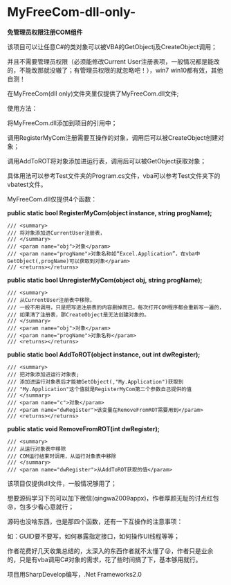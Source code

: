 # MyFreeCom-dll-only-
**免管理员权限注册COM组件**

该项目可以让任意C#的类对象可以被VBA的GetObjectj及CreateObject调用；

并且不需要管理员权限（必须能修改Current User注册表项，一般情况都是能改的，不能改那就没辙了；有管理员权限的就忽略吧！），win7 win10都有效，其他自测！

在MyFreeCom(dll only)文件夹里仅提供了MyFreeCom.dll文件;

使用方法：

将MyFreeCom.dll添加到项目的引用中；

调用RegisterMyCom注册需要互操作的对象，调用后可以被CreateObject创建对象；

调用AddToROT将对象添加进运行表，调用后可以被GetObject获取对象；

具体用法可以参考Test文件夹的Program.cs文件，vba可以参考Test文件夹下的vbatest文件。


MyFreeCom.dll仅提供4个函数：


**public static bool RegisterMyCom(object instance, string progName);**

````
/// <summary>
/// 将对象添加进CurrentUser注册表，
/// </summary>
/// <param name="obj">对象</param>
/// <param name="progName">对象名称如“Excel.Application”，在vba中GetObject(,progName)可以获取到对象</param>
/// <returns></returns>
````
**public static bool UnregisterMyCom(object obj, string progName);**
````
/// <summary>
/// 从CurrentUser注册表中移除，
/// 一般不用调用，只是把写进注册表的内容删掉而已，每次打开COM程序都会重新写一遍的，
/// 如果清了注册表，那CreateObject是无法创建对象的。
/// </summary>
/// <param name="obj">对象</param>
/// <param name="progName">对象名称</param>
/// <returns></returns>
````
**public static bool AddToROT(object instance, out int dwRegister);**
````
/// <summary>
/// 把对象添加进运行对象表;
/// 添加进运行对象表后才能被GetObject(,"My.Application")获取到
/// "My.Application"这个值就是RegisterMyCom第二个参数自己提供的值
/// </summary>
/// <param name="c">对象</param>
/// <param name="dwRegister">该变量在RemoveFromROT需要用到</param>
/// <returns></returns>
````
**public static void RemoveFromROT(int dwRegister);**
````
/// <summary>
/// 从运行对象表中移除
/// COM运行结束时调用，从运行对象表中移除
/// </summary>
/// <param name="dwRegister">从AddToROT获取的值</param>
````

该项目仅提供dll文件，一般情况够用了；

想要源码学习下的可以加下微信(qingwa2009appx)，作者厚颜无耻的讨点红包😝，包多少看心意就行；

源码也没啥东西，也是那四个函数，还有一下互操作的注意事项：

如：GUID要不要写，如何暴露指定接口，如何操作UI线程等等；

作者花费好几天收集总结的，太深入的东西作者就不太懂了😝，作者只是业余的，只是有vba调用C#对象的需求，花了些时间搞了下，基本够用就行。

项目用SharpDevelop编写，.Net Frameworks2.0

